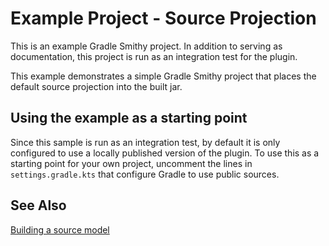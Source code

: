 # Example Project - Source Projection

This is an example Gradle Smithy project. In addition to serving as documentation,
this project is run as an integration test for the plugin.

This example demonstrates a simple Gradle Smithy project that places the default
source projection into the built jar.

## Using the example as a starting point

Since this sample is run as an integration test, by default it is only configured
to use a locally published version of the plugin. To use this as a starting point
for your own project, uncomment the lines in `settings.gradle.kts` that configure
Gradle to use public sources.

## See Also

[Building a source model](https://awslabs.github.io/smithy/1.0/guides/building-models/gradle-plugin.html#building-a-source-model)

